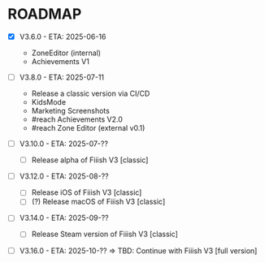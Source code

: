 # ROADMAP

- [x] V3.6.0 - ETA:  2025-06-16
	- ZoneEditor (internal)
	- Achievements V1

- [ ] V3.8.0 - ETA:  2025-07-11
	- Release a classic version via CI/CD
	- KidsMode
	- Marketing Screenshots
	- #reach Achievements V2.0
	- #reach Zone Editor (external v0.1)

- [ ] V3.10.0 - ETA: 2025-07-??
	- [ ] Release alpha of Fiiish V3 [classic]

- [ ] V3.12.0 - ETA: 2025-08-??
	- [ ] Release iOS of Fiiish V3 [classic]
	- [ ] (?) Release macOS of Fiiish V3 [classic]

- [ ] V3.14.0 - ETA: 2025-09-??
	- [ ] Release Steam version of Fiiish V3 [classic]
	
- [ ] V3.16.0 - ETA: 2025-10-??
	=> TBD: Continue with Fiiish V3 [full version]
